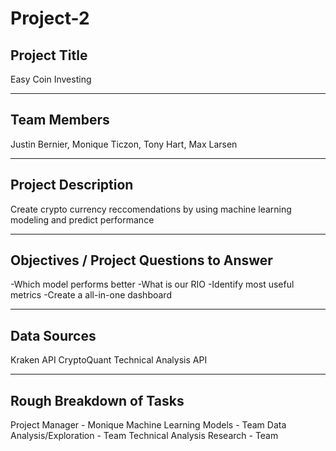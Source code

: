 # Project-2


## Project Title
Easy Coin Investing

---

## Team Members
Justin Bernier, Monique Ticzon, Tony Hart, Max Larsen

---

## Project Description
Create crypto currency reccomendations by using machine learning modeling and predict performance

---

## Objectives / Project Questions to Answer
-Which model performs better
-What is our RIO
-Identify most useful metrics
-Create a all-in-one dashboard


---

## Data Sources
Kraken API
CryptoQuant
Technical Analysis API

---

## Rough Breakdown of Tasks
Project Manager - Monique
Machine Learning Models - Team
Data Analysis/Exploration - Team
Technical Analysis Research - Team